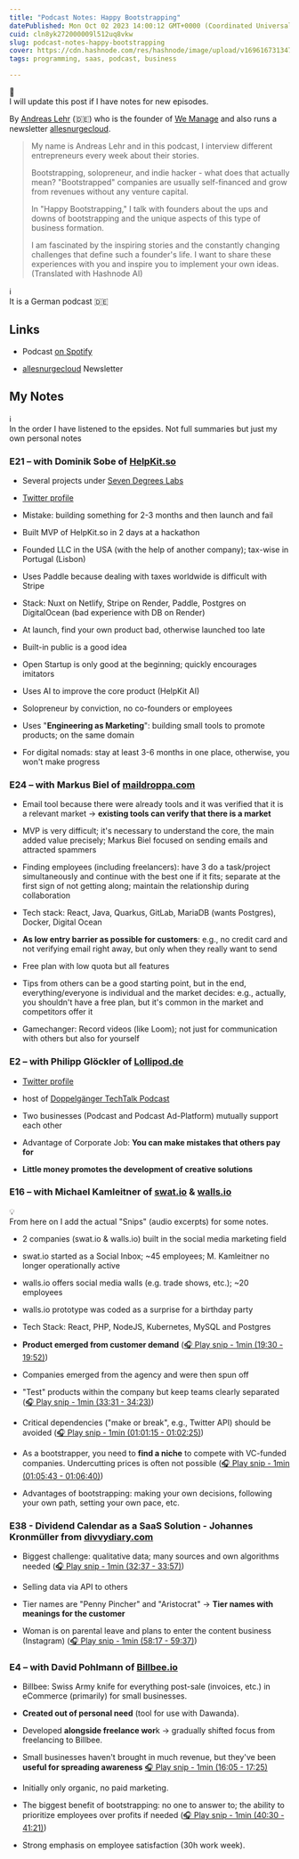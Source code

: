 ```yaml
---
title: "Podcast Notes: Happy Bootstrapping"
datePublished: Mon Oct 02 2023 14:00:12 GMT+0000 (Coordinated Universal Time)
cuid: cln8yk272000009l512uq8vkw
slug: podcast-notes-happy-bootstrapping
cover: https://cdn.hashnode.com/res/hashnode/image/upload/v1696167313472/e0dfab37-2821-487e-9f34-b2ee86d631fc.png
tags: programming, saas, podcast, business

---
```


<div data-node-type="callout">
<div data-node-type="callout-emoji">💁</div>
<div data-node-type="callout-text">I will update this post if I have notes for new episodes.</div>
</div>

By [Andreas Lehr](https://twitter.com/shakalandy) (🇩🇪) who is the founder of [We Manage](https://we-manage.de/) and also runs a newsletter [allesnurgecloud](https://allesnurgecloud.com/).

> My name is Andreas Lehr and in this podcast, I interview different entrepreneurs every week about their stories.
> 
> Bootstrapping, solopreneur, and indie hacker - what does that actually mean? "Bootstrapped" companies are usually self-financed and grow from revenues without any venture capital.
> 
> In "Happy Bootstrapping," I talk with founders about the ups and downs of bootstrapping and the unique aspects of this type of business formation.
> 
> I am fascinated by the inspiring stories and the constantly changing challenges that define such a founder's life. I want to share these experiences with you and inspire you to implement your own ideas.  
> (Translated with Hashnode AI)

<div data-node-type="callout">
<div data-node-type="callout-emoji">ℹ</div>
<div data-node-type="callout-text">It is a German podcast 🇩🇪</div>
</div>

## Links

* Podcast [on Spotify](https://open.spotify.com/show/2rf8zucnnn8Vwjgc96nn4M?si=c60007cdc13e455b)
    
* [allesnurgecloud](https://allesnurgecloud.com/) Newsletter
    

## **My Notes**

<div data-node-type="callout">
<div data-node-type="callout-emoji">ℹ</div>
<div data-node-type="callout-text">In the order I have listened to the epsides. Not full summaries but just my own personal notes</div>
</div>

### E21 – with Dominik Sobe of [HelpKit.so](http://HelpKit.so)

* Several projects under [Seven Degrees Labs](https://sevendegrees.io)
    
* [Twitter profile](https://twitter.com/sobedominik)
    
* Mistake: building something for 2-3 months and then launch and fail
    
* Built MVP of HelpKit.so in 2 days at a hackathon
    
* Founded LLC in the USA (with the help of another company); tax-wise in Portugal (Lisbon)
    
* Uses Paddle because dealing with taxes worldwide is difficult with Stripe
    
* Stack: Nuxt on Netlify, Stripe on Render, Paddle, Postgres on DigitalOcean (bad experience with DB on Render)
    
* At launch, find your own product bad, otherwise launched too late
    
* Built-in public is a good idea
    
* Open Startup is only good at the beginning; quickly encourages imitators
    
* Uses AI to improve the core product (HelpKit AI)
    
* Solopreneur by conviction, no co-founders or employees
    
* Uses "**Engineering as Marketing**": building small tools to promote products; on the same domain
    
* For digital nomads: stay at least 3-6 months in one place, otherwise, you won't make progress
    

### E24 – with Markus Biel of [maildroppa.com](http://maildroppa.com)

* Email tool because there were already tools and it was verified that it is a relevant market -&gt; **existing tools can verify that there is a market**
    
* MVP is very difficult; it's necessary to understand the core, the main added value precisely; Markus Biel focused on sending emails and attracted spammers
    
* Finding employees (including freelancers): have 3 do a task/project simultaneously and continue with the best one if it fits; separate at the first sign of not getting along; maintain the relationship during collaboration
    
* Tech stack: React, Java, Quarkus, GitLab, MariaDB (wants Postgres), Docker, Digital Ocean
    
* **As low entry barrier as possible for customers**: e.g., no credit card and not verifying email right away, but only when they really want to send
    
* Free plan with low quota but all features
    
* Tips from others can be a good starting point, but in the end, everything/everyone is individual and the market decides: e.g., actually, you shouldn't have a free plan, but it's common in the market and competitors offer it
    
* Gamechanger: Record videos (like Loom); not just for communication with others but also for yourself
    

### E2 – with Philipp Glöckler of [Lollipod.de](http://Lollipod.de)

* [Twitter profile](https://twitter.com/gloeckler)
    
* host of [Doppelgänger TechTalk Podcast](https://twitter.com/Doppelgaengerio)
    
* Two businesses (Podcast and Podcast Ad-Platform) mutually support each other
    
* Advantage of Corporate Job: **You can make mistakes that others pay for**
    
* **Little money promotes the development of creative solutions**
    

### E16 – with Michael Kamleitner of [swat.io](http://swat.io) & [walls.io](http://walls.io)

<div data-node-type="callout">
<div data-node-type="callout-emoji">💡</div>
<div data-node-type="callout-text">From here on I add the actual "Snips" (audio excerpts) for some notes.</div>
</div>

* 2 companies (swat.io & walls.io) built in the social media marketing field
    
* swat.io started as a Social Inbox; ~45 employees; M. Kamleitner no longer operationally active
    
* walls.io offers social media walls (e.g. trade shows, etc.); ~20 employees
    
* walls.io prototype was coded as a surprise for a birthday party
    
* Tech Stack: React, PHP, NodeJS, Kubernetes, MySQL and Postgres
    
* **Product emerged from customer demand** ([🎧 Play snip - 1min️ (19:30 - 19:52)](https://share.snipd.com/snip/d656fc15-bd0a-4212-9b55-fb8eec4c975f))
    
* Companies emerged from the agency and were then spun off
    
* "Test" products within the company but keep teams clearly separated ([🎧 Play snip - 1min️ (33:31 - 34:23)](https://share.snipd.com/snip/c78e12cf-326c-4830-9dbf-bbb8c1588aab))
    
* Critical dependencies ("make or break", e.g., Twitter API) should be avoided ([🎧 Play snip - 1min️ (01:01:15 - 01:02:25)](https://share.snipd.com/snip/de2e72b7-8ba2-4e58-9f7c-542009a2e29e))
    
* As a bootstrapper, you need to **find a niche** to compete with VC-funded companies. Undercutting prices is often not possible ([🎧 Play snip - 1min️ (01:05:43 - 01:06:40)](https://share.snipd.com/snip/4d53f742-2410-42db-9894-2a2c6f88cdf2))
    
* Advantages of bootstrapping: making your own decisions, following your own path, setting your own pace, etc.
    

### E38 - Dividend Calendar as a SaaS Solution - Johannes Kronmüller from [divvydiary.com](http://divvydiary.com)

* Biggest challenge: qualitative data; many sources and own algorithms needed ([🎧 Play snip - 1min️ (32:37 - 33:57)](https://share.snipd.com/snip/c36e6b88-a4b7-45d1-b39f-e4cda7122226))
    
* Selling data via API to others
    
* Tier names are "Penny Pincher" and "Aristocrat" -&gt; **Tier names with meanings for the customer**
    
* Woman is on parental leave and plans to enter the content business (Instagram) ([🎧 Play snip - 1min️ (58:17 - 59:37)](https://share.snipd.com/snip/7e4b8405-17c8-4fde-8163-59ed9e87bcfb))
    

### E4 – with David Pohlmann of [Billbee.io](http://Billbee.io)

* Billbee: Swiss Army knife for everything post-sale (invoices, etc.) in eCommerce (primarily) for small businesses.
    
* **Created out of personal need** (tool for use with Dawanda).
    
* Developed **alongside freelance wor**k -&gt; gradually shifted focus from freelancing to Billbee.
    
* Small businesses haven't brought in much revenue, but they've been **useful for spreading awareness** [🎧 Play snip - 1min️ (16:05 - 17:25)](https://share.snipd.com/snip/8c015b3c-c947-4534-962b-64c60aa53445)
    
* Initially only organic, no paid marketing.
    
* The biggest benefit of bootstrapping: no one to answer to; the ability to prioritize employees over profits if needed ([🎧 Play snip - 1min️ (40:30 - 41:21)](https://share.snipd.com/snip/5f661458-c742-4bdd-a185-7533ca478328))
    
* Strong emphasis on employee satisfaction (30h work week).